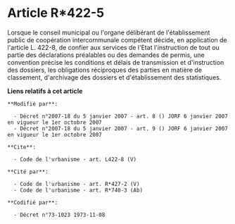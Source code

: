 # Article R*422-5

Lorsque le conseil municipal ou l'organe délibérant de l'établissement public de coopération intercommunale compétent décide,
en application de l'article L. 422-8, de confier aux services de l'Etat l'instruction de tout ou partie des déclarations
préalables ou des demandes de permis, une convention précise les conditions et délais de transmission et d'instruction des
dossiers, les obligations réciproques des parties en matière de classement, d'archivage des dossiers et d'établissement des
statistiques.

**Liens relatifs à cet article**

	**Modifié par**:

	  - Décret n°2007-18 du 5 janvier 2007 - art. 8 () JORF 6 janvier 2007 en vigueur le 1er octobre 2007
	  - Décret n°2007-18 du 5 janvier 2007 - art. 9 () JORF 6 janvier 2007 en vigueur le 1er octobre 2007

	**Cite**:

	  - Code de l'urbanisme - art. L422-8 (V)

	**Cité par**:

	  - Code de l'urbanisme - art. R*427-2 (V)
	  - Code de l'urbanisme - art. R*740-3 (Ab)

	**Codifié par**:

	  - Décret n°73-1023 1973-11-08
